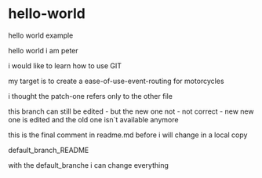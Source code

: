 # hello-world

hello world example

hello world i am peter

i would like to learn how to use GIT

my target is to create a ease-of-use-event-routing for motorcycles

i thought the patch-one refers only to the other file

this branch can still be edited - but the new one not - not correct - new new one is edited and the old one isn´t available anymore

this is the final comment in readme.md before i will change in a local copy

default_branch_README

with the default_branche i can change everything

